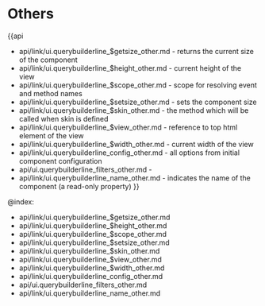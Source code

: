 Others
=======

{{api
- api/link/ui.querybuilderline_$getsize_other.md - returns the current size of the component
- api/link/ui.querybuilderline_$height_other.md - current height of the view
- api/link/ui.querybuilderline_$scope_other.md - scope for resolving event and method names
- api/link/ui.querybuilderline_$setsize_other.md - sets the component size
- api/link/ui.querybuilderline_$skin_other.md - the method which will be called when skin is defined
- api/link/ui.querybuilderline_$view_other.md - reference to top html element of the view
- api/link/ui.querybuilderline_$width_other.md - current width of the view
- api/link/ui.querybuilderline_config_other.md - all options from initial component configuration
- api/ui.querybuilderline_filters_other.md - 
- api/link/ui.querybuilderline_name_other.md - indicates the name of the component (a read-only property)
}}

@index:
- api/link/ui.querybuilderline_$getsize_other.md
- api/link/ui.querybuilderline_$height_other.md
- api/link/ui.querybuilderline_$scope_other.md
- api/link/ui.querybuilderline_$setsize_other.md
- api/link/ui.querybuilderline_$skin_other.md
- api/link/ui.querybuilderline_$view_other.md
- api/link/ui.querybuilderline_$width_other.md
- api/link/ui.querybuilderline_config_other.md
- api/ui.querybuilderline_filters_other.md
- api/link/ui.querybuilderline_name_other.md


